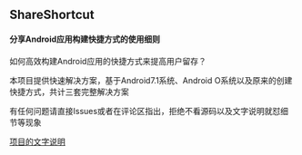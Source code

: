 ##  ShareShortcut 
####  分享Android应用构建快捷方式的使用细则

如何高效构建Android应用的快捷方式来提高用户留存？

本项目提供快速解决方案，基于Android7.1系统、Android O系统以及原来的创建快捷方式，共计三套完整解决方案

有任何问题请直接Issues或者在评论区指出，拒绝不看源码以及文字说明就怼细节等现象

[项目的文字说明](https://www.jianshu.com/p/1d16c3a04593) 

